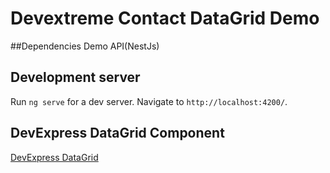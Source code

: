 # Devextreme Contact DataGrid Demo

##Dependencies
Demo API(NestJs)


## Development server
Run `ng serve` for a dev server. Navigate to `http://localhost:4200/`.


## DevExpress DataGrid Component
[DevExpress DataGrid](https://js.devexpress.com/Documentation/Guide/UI_Components/DataGrid/Getting_Started_with_DataGrid/)

